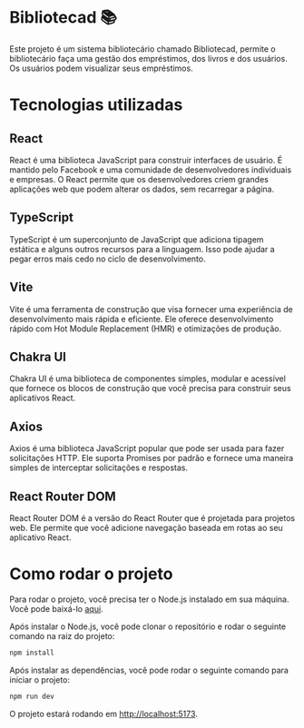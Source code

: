 # Bibliotecad 📚

Este projeto é um sistema bibliotecário chamado Bibliotecad, permite o bibliotecário faça uma gestão dos empréstimos, dos livros e dos usuários. Os usuários podem visualizar seus empréstimos.

# Tecnologias utilizadas

## React

React é uma biblioteca JavaScript para construir interfaces de usuário. É mantido pelo Facebook e uma comunidade de desenvolvedores individuais e empresas. O React permite que os desenvolvedores criem grandes aplicações web que podem alterar os dados, sem recarregar a página.

## TypeScript

TypeScript é um superconjunto de JavaScript que adiciona tipagem estática e alguns outros recursos para a linguagem. Isso pode ajudar a pegar erros mais cedo no ciclo de desenvolvimento.

## Vite

Vite é uma ferramenta de construção que visa fornecer uma experiência de desenvolvimento mais rápida e eficiente. Ele oferece desenvolvimento rápido com Hot Module Replacement (HMR) e otimizações de produção.

## Chakra UI

Chakra UI é uma biblioteca de componentes simples, modular e acessível que fornece os blocos de construção que você precisa para construir seus aplicativos React.

## Axios

Axios é uma biblioteca JavaScript popular que pode ser usada para fazer solicitações HTTP. Ele suporta Promises por padrão e fornece uma maneira simples de interceptar solicitações e respostas.

## React Router DOM

React Router DOM é a versão do React Router que é projetada para projetos web. Ele permite que você adicione navegação baseada em rotas ao seu aplicativo React.

# Como rodar o projeto

Para rodar o projeto, você precisa ter o Node.js instalado em sua máquina. Você pode baixá-lo [aqui](https://nodejs.org/).

Após instalar o Node.js, você pode clonar o repositório e rodar o seguinte comando na raiz do projeto:

```bash
npm install
```

Após instalar as dependências, você pode rodar o seguinte comando para iniciar o projeto:

```bash
npm run dev
```

O projeto estará rodando em [http://localhost:5173](http://localhost:5173).
